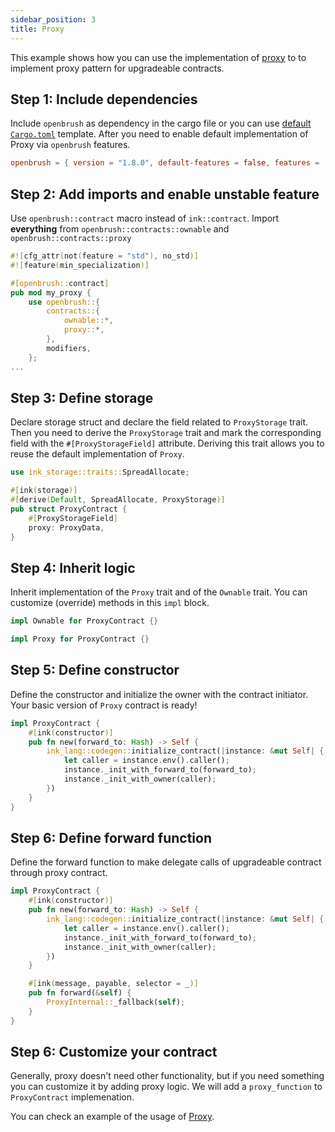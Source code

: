 ```yaml
---
sidebar_position: 3
title: Proxy
---
```


This example shows how you can use the implementation of [proxy](https://github.com/Supercolony-net/openbrush-contracts/tree/main/contracts/upgradability/proxy) to to implement proxy pattern for upgradeable contracts.

## Step 1: Include dependencies

Include `openbrush` as dependency in the cargo file or you can use [default `Cargo.toml`](/smart-contracts/overview#the-default-toml-of-your-project-with-openbrush) template.
After you need to enable default implementation of Proxy via `openbrush` features.

```toml
openbrush = { version = "1.8.0", default-features = false, features = ["proxy"] }
```

## Step 2: Add imports and enable unstable feature

Use `openbrush::contract` macro instead of `ink::contract`. Import **everything** from `openbrush::contracts::ownable` and `openbrush::contracts::proxy`

```rust
#![cfg_attr(not(feature = "std"), no_std)]
#![feature(min_specialization)]

#[openbrush::contract]
pub mod my_proxy {
    use openbrush::{
        contracts::{
            ownable::*,
            proxy::*,
        },
        modifiers,
    };
...
```

## Step 3: Define storage

Declare storage struct and declare the field related to `ProxyStorage` trait. Then you need to derive the `ProxyStorage` trait and mark the corresponding field with the `#[ProxyStorageField]` attribute. Deriving this trait allows you to reuse the default implementation of `Proxy`.

```rust
use ink_storage::traits::SpreadAllocate;

#[ink(storage)]
#[derive(Default, SpreadAllocate, ProxyStorage)]
pub struct ProxyContract {
    #[ProxyStorageField]
    proxy: ProxyData,
}
```

## Step 4: Inherit logic

Inherit implementation of the `Proxy` trait and of the `Ownable` trait. You can customize (override) methods in this `impl` block.

```rust
impl Ownable for ProxyContract {}

impl Proxy for ProxyContract {}
```

## Step 5: Define constructor

Define the constructor and initialize the owner with the contract initiator. Your basic version of `Proxy` contract is ready!

```rust
impl ProxyContract {
    #[ink(constructor)]
    pub fn new(forward_to: Hash) -> Self {
        ink_lang::codegen::initialize_contract(|instance: &mut Self| {
            let caller = instance.env().caller();
            instance._init_with_forward_to(forward_to);
            instance._init_with_owner(caller);
        })
    }
}
```

## Step 6: Define forward function

Define the forward function to make delegate calls of upgradeable contract through proxy contract.

```rust
impl ProxyContract {
    #[ink(constructor)]
    pub fn new(forward_to: Hash) -> Self {
        ink_lang::codegen::initialize_contract(|instance: &mut Self| {
            let caller = instance.env().caller();
            instance._init_with_forward_to(forward_to);
            instance._init_with_owner(caller);
        })
    }

    #[ink(message, payable, selector = _)]
    pub fn forward(&self) {
        ProxyInternal::_fallback(self);
    }
}
```
## Step 6: Customize your contract

Generally, proxy doesn't need other functionality, but if you need something you can customize it by adding proxy logic. We will add a `proxy_function` to `ProxyContract` implemenation.


You can check an example of the usage of [Proxy](https://github.com/Supercolony-net/openbrush-contracts/tree/main/examples/proxy).
